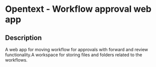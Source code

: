 <h1>Opentext - Workflow approval web app</h1>

<h2>Description</h2> A web app for moving workflow for approvals with forward and review functionality.A workspace for storing files and folders related to the workflows.



